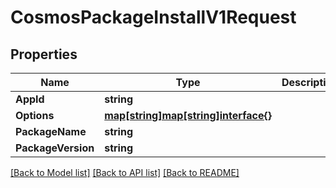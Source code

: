 # CosmosPackageInstallV1Request

## Properties
Name | Type | Description | Notes
------------ | ------------- | ------------- | -------------
**AppId** | **string** |  | [optional] 
**Options** | [**map[string]map[string]interface{}**](map[string]interface{}.md) |  | [optional] 
**PackageName** | **string** |  | 
**PackageVersion** | **string** |  | [optional] 

[[Back to Model list]](../README.md#documentation-for-models) [[Back to API list]](../README.md#documentation-for-api-endpoints) [[Back to README]](../README.md)


